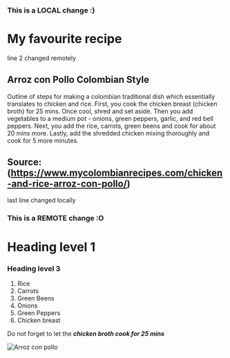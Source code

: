 ### This is a LOCAL change :)
# My favourite recipe
line 2 changed remotely

## Arroz con Pollo Colombian Style 
Outline of steps for making a colombian traditional dish which essentially translates to chicken and rice. First, you cook the chicken breast (chicken broth) for 25 mins. Once cool, shred and set aside. Then you add vegetables to a medium pot - onions, green peppers, garlic, and red bell peppers. Next, you add the rice, carrots, green beens and cook for about 20 mins more. Lastly, add the shredded chicken mixing thoroughly and cook for 5 more minutes.

## Source: (https://www.mycolombianrecipes.com/chicken-and-rice-arroz-con-pollo/) 

last line changed locally
### This is a REMOTE change :O


# Heading level 1 
### Heading level 3

1. Rice
2. Carrots
3. Green Beens
4. Onions
5. Green Peppers
6. Chicken breast

Do not forget to let the ***chicken broth cook for 25 mins***


![Arroz con pollo](/recipe/recipe.jpg)